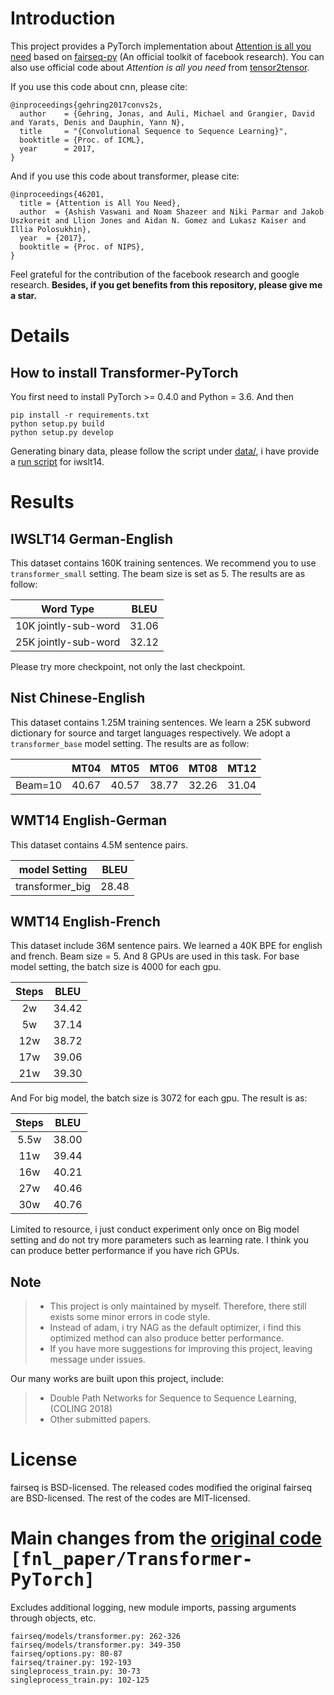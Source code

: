 # Introduction
This project provides a PyTorch implementation about [Attention is all you need](https://arxiv.org/pdf/1706.03762.pdf) based on [fairseq-py](https://github.com/facebookresearch/fairseq-py) (An official toolkit of facebook research). You can also use official code about *Attention is all you need* from [tensor2tensor](https://github.com/tensorflow/tensor2tensor).

If you use this code about cnn, please cite:
```
@inproceedings{gehring2017convs2s,
  author    = {Gehring, Jonas, and Auli, Michael and Grangier, David and Yarats, Denis and Dauphin, Yann N},
  title     = "{Convolutional Sequence to Sequence Learning}",
  booktitle = {Proc. of ICML},
  year      = 2017,
}
```
And if you use this code about transformer, please cite:
```
@inproceedings{46201,
  title = {Attention is All You Need},
  author  = {Ashish Vaswani and Noam Shazeer and Niki Parmar and Jakob Uszkoreit and Llion Jones and Aidan N. Gomez and Lukasz Kaiser and Illia Polosukhin},
  year  = {2017},
  booktitle = {Proc. of NIPS},
}
```
Feel grateful for the contribution of the facebook research and google research. **Besides, if you get benefits from this repository, please give me a star.**

# Details

## How to install Transformer-PyTorch
You first need to install PyTorch >= 0.4.0 and Python = 3.6. And then
```
pip install -r requirements.txt
python setup.py build
python setup.py develop
```

Generating binary data, please follow the script under [data/](data/), i have provide a [run script](run_iwslt14_transformer.sh) for iwslt14.

# Results

## IWSLT14 German-English
This dataset contains 160K training sentences. We recommend you to use `transformer_small` setting. The beam size is set as 5. The results are as follow:

|Word Type|BLEU|
|:-:|:-:|
|10K jointly-sub-word|31.06|
|25K jointly-sub-word|32.12|

Please try more checkpoint, not only the last checkpoint.

## Nist Chinese-English

This dataset contains 1.25M training sentences. We learn a 25K subword dictionary for source and target languages respectively. We adopt a `transformer_base` model setting. The results are as follow:

||MT04|MT05|MT06|MT08|MT12|
|:-:|:-:|:-:|:-:|:-:|:-:|
|Beam=10|40.67|40.57|38.77|32.26|31.04|

## WMT14 English-German
This dataset contains 4.5M sentence pairs. 

|model Setting| BLEU|
|:-:|:-:|
|transformer_big|28.48|


## WMT14 English-French
This dataset include 36M sentence pairs. We learned a 40K BPE for english and french. Beam size = 5. And 8 GPUs are used in this task. For base model setting, the batch size is 4000 for each gpu.

|Steps|BLEU|
|:-:|:-:|
|2w|34.42|
|5w|37.14|
|12w|38.72|
|17w|39.06|
|21w|39.30|

And For big model, the batch size is 3072 for each gpu. The result is as:

|Steps|BLEU|
|:-:|:-:|
|5.5w|38.00|
|11w|39.44|
|16w|40.21|
|27w|40.46|
|30w|40.76|

Limited to resource, i just conduct experiment only once on Big model setting and do not try more parameters such as learning rate. I think you can produce better performance if you have rich GPUs.

## Note
> * This project is only maintained by myself. Therefore, there still exists some minor errors in code style.
> * Instead of adam, i try NAG as the default optimizer, i find this optimized method can also produce better performance.
> * If you have more suggestions for improving this project, leaving message under issues.

Our many works are built upon this project, include:
> * Double Path Networks for Sequence to Sequence Learning, (COLING 2018)
> * Other submitted papers.

# License
fairseq is BSD-licensed. The released codes modified the original fairseq are BSD-licensed. The rest of the codes are MIT-licensed.

# Main changes from the [original code](https://github.com/StillKeepTry/Transformer-PyTorch) <tt>[fnl_paper/Transformer-PyTorch]</tt> 
Excludes additional logging, new module imports, passing arguments through objects, etc.
```
fairseq/models/transformer.py: 262-326
fairseq/models/transformer.py: 349-350
fairseq/options.py: 80-87
fairseq/trainer.py: 192-193
singleprocess_train.py: 30-73
singleprocess_train.py: 102-125
```
